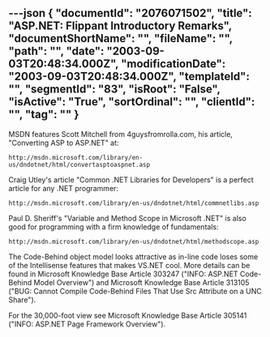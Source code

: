 ---json
{
  "documentId": "2076071502",
  "title": "ASP.NET: Flippant Introductory Remarks",
  "documentShortName": "",
  "fileName": "",
  "path": "",
  "date": "2003-09-03T20:48:34.000Z",
  "modificationDate": "2003-09-03T20:48:34.000Z",
  "templateId": "",
  "segmentId": "83",
  "isRoot": "False",
  "isActive": "True",
  "sortOrdinal": "",
  "clientId": "",
  "tag": ""
}
---

MSDN features Scott Mitchell from 4guysfromrolla.com, his article, &quot;Converting ASP to ASP.NET&quot; at:

    http://msdn.microsoft.com/library/en-us/dndotnet/html/convertasptoaspnet.asp

Craig Utley's article &quot;Common .NET Libraries for Developers&quot; is a perfect article for any .NET programmer:

    http://msdn.microsoft.com/library/en-us/dndotnet/html/commnetlibs.asp

Paul D. Sheriff's &quot;Variable and Method Scope in Microsoft .NET&quot; is also good for programming with a firm knowledge of fundamentals:

    http://msdn.microsoft.com/library/en-us/dndotnet/html/methodscope.asp

The Code-Behind object model looks attractive as in-line code loses some of the Intellisense features that makes VS.NET cool. More details can be found in Microsoft Knowledge Base Article 303247 (&quot;INFO: ASP.NET Code-Behind Model Overview&quot;) and Microsoft Knowledge Base Article 313105 (&quot;BUG: Cannot Compile Code-Behind Files That Use Src Attribute on a UNC Share&quot;).

For the 30,000-foot view see Microsoft Knowledge Base Article 305141 (&quot;INFO: ASP.NET Page Framework Overview&quot;).
